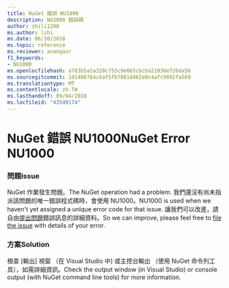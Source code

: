 ```yaml
---
title: NuGet 錯誤 NU1000
description: NU1000 錯誤碼
author: zhili1208
ms.author: lzhi
ms.date: 06/20/2018
ms.topic: reference
ms.reviewer: anangaur
f1_keywords:
- NU1000
ms.openlocfilehash: a783b5a1a320c753c9e065cbcba21030ef20da56
ms.sourcegitcommit: 1d1406764c6af5fb7801d462e0c4afc9092fa569
ms.translationtype: MT
ms.contentlocale: zh-TW
ms.lasthandoff: 09/04/2018
ms.locfileid: "43549174"
---
```

# <a name="nuget-error-nu1000"></a><span data-ttu-id="a5503-103">NuGet 錯誤 NU1000</span><span class="sxs-lookup"><span data-stu-id="a5503-103">NuGet Error NU1000</span></span>

### <a name="issue"></a><span data-ttu-id="a5503-104">問題</span><span class="sxs-lookup"><span data-stu-id="a5503-104">Issue</span></span>
<span data-ttu-id="a5503-105">NuGet 作業發生問題。</span><span class="sxs-lookup"><span data-stu-id="a5503-105">The NuGet operation had a problem.</span></span> <span data-ttu-id="a5503-106">我們還沒有尚未指派該問題的唯一錯誤程式碼時，會使用 NU1000。</span><span class="sxs-lookup"><span data-stu-id="a5503-106">NU1000 is used when we haven't yet assigned a unique error code for that issue.</span></span> <span data-ttu-id="a5503-107">讓我們可以改進，請自由[提出問題](https://github.com/nuget/home/issues)錯誤訊息的詳細資料。</span><span class="sxs-lookup"><span data-stu-id="a5503-107">So we can improve, please feel free to [file the issue](https://github.com/nuget/home/issues) with details of your error.</span></span>

### <a name="solution"></a><span data-ttu-id="a5503-108">方案</span><span class="sxs-lookup"><span data-stu-id="a5503-108">Solution</span></span>
<span data-ttu-id="a5503-109">檢查 [輸出] 視窗 （在 Visual Studio 中) 或主控台輸出 （使用 NuGet 命令列工具），如需詳細資訊。</span><span class="sxs-lookup"><span data-stu-id="a5503-109">Check the output window (in Visual Studio) or console output (with NuGet command line tools) for more information.</span></span>
